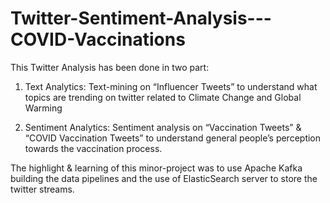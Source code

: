 # Twitter-Sentiment-Analysis---COVID-Vaccinations

This Twitter Analysis has been done in two part: 

1. Text Analytics: Text-mining on “Influencer Tweets” to understand what topics are trending on twitter related to Climate Change and Global Warming

2. Sentiment Analytics: Sentiment analysis on “Vaccination Tweets” & “COVID Vaccination Tweets”  to understand general people’s perception towards the vaccination process. 

The highlight & learning of this minor-project was to use Apache Kafka building the data pipelines and the use of ElasticSearch server to store the twitter streams.
